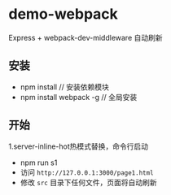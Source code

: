 # demo-webpack #

Express + webpack-dev-middleware 自动刷新

## 安装 ##
- npm install // 安装依赖模块
- npm install webpack -g // 全局安装

## 开始 ##

1.server-inline-hot热模式替换，命令行启动

- npm run s1
- 访问 `http://127.0.0.1:3000/page1.html`
- 修改 `src` 目录下任何文件，页面将自动刷新

